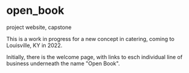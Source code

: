 # open_book
project website, capstone


This is a work in progress for a new concept in catering, coming to Louisville, KY in 2022.

Initially, there is the welcome page, with links to esch individual line of business underneath the name "Open Book".
